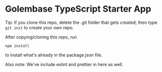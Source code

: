 # Golembase TypeScript Starter App

Tip: If you clone this repo, delete the .git folder that gets created; then type `git init` to create your own repo.

After copying/cloning this repo, run

```
npm install
```

to install what's already in the package.json file.

Also note: We've include eslint and prettier in here as well.


